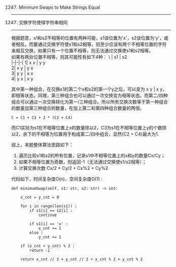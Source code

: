 1247. Minimum Swaps to Make Strings Equal
-----------------------------------------
1247. 交换字符使得字符串相同
-----------------------------------------

根据题意，s1和s2不相等的位置有两种可能，s1该位置为'x'，s2该位置为'y'，或者相反。而要通过交换字符使s1和s2相等，则至少应该有两个不相等位置的字符来相互交换，如果只有一个位置不相等，则无法通过交换使s1和s2相等。  
如果有两处位置不相等，则其可能性有如下4种：
\ | s1    | s2    
|-|-|-|
1| x x   | y y   
2| x y   | y x   
3| y y   | x x   
4| y x   | x y  

其中第一种组合，在交换s1的第二个x和s2的第一个y之后，可以变为 x y | x y，即相等状态。同理，第三种组合也可以通过一次交换变为相等状态。而第二/四种组合可以通过一次交换转化为第一/三种组合。所以所有交换次数等于第一种组合的数量加第三种组合的数量，在加上第二和第四种组合数量的两倍。   

    C = C1 + C3 + 2 * (C2 + C4)

而C1实际为s1在不相等位置上x的数量除以2，C3为s1在不相等位置上y的个数除以2，余下的不相等为位置用于构成第二/四中组合，显然(C2 + C4)最大为1.  

综上，本题整体算法思路如下：  
1. 遍历比较s1和s2的所有位置，记录s1中不相等位置上的x和y的数量Cx/Cy；
2. 如果不相等位置为奇数，则返回-1（无法通过交换使s1/s2相等）；
3. 计算交换次数 Cx/2 + Cy/2 + Cx%2 + Cy%2

代码如下，时间复杂度O(n)，空间复杂度O(1) :  

    def minimumSwap(self, s1: str, s2: str) -> int:

        x_cnt = y_cnt = 0

        for i in range(len(s1)) :
            if s1[i] == s2[i] :
                continue
            
            if s1[i] == 'x' :
                x_cnt += 1
            else :
                y_cnt += 1
            
        if (x_cnt + y_cnt) % 2 :
            return -1

        return x_cnt // 2 + y_cnt // 2 + x_cnt % 2 + y_cnt % 2